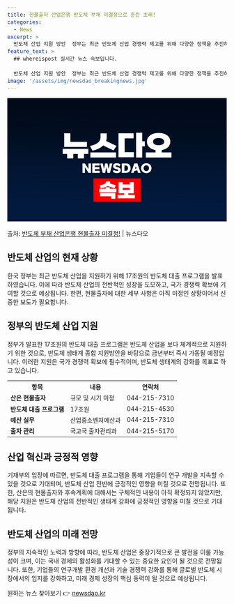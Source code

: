 ```yaml
---
title: 현물출자 산업은행 반도체 부채 미결정으로 혼란 초래!
categories:
  - News
excerpt: >
  반도체 산업 지원 방안  정부는 최근 반도체 산업 경쟁력 제고를 위해 다양한 정책을 추진하고 있습니다. 특히…
feature_text: >
  ## whereispost 실시간 뉴스 속보입니다.

  반도체 산업 지원 방안  정부는 최근 반도체 산업 경쟁력 제고를 위해 다양한 정책을 추진하고 있습니다. 특히…
image: '/assets/img/newsdao_breakingnews.jpg'
---
```


![뉴스다오 속보](/assets/img/newsdao_breakingnews.jpg)

<p>출처: <a href="https://newsdao.kr/4138" rel="dofollow">반도체 부채 산업은행 현물출자 미결정!</a> | 뉴스다오</p>

<h2 data-ke-size="size26">반도체 산업의 현재 상황</h2>
<p data-ke-size="size16">한국 정부는 최근 반도체 산업을 지원하기 위해 17조원의 반도체 대출 프로그램을 발표하였습니다. 이에 따라 반도체 산업의 전반적인 성장을 도모하고, 국가 경쟁력 확보에 기여할 것으로 예상됩니다. 한편, 현물출자에 대한 세부 사항은 아직 미정인 상황이어서 신중한 보도가 필요합니다.</p>

<h2 data-ke-size="size26">정부의 반도체 산업 지원</h2>
<p data-ke-size="size16">정부가 발표한 17조원의 반도체 대출 프로그램은 반도체 산업을 보다 체계적으로 지원하기 위한 것으로, 반도체 생태계 종합 지원방안을 바탕으로 금년부터 즉시 가동될 예정입니다. 이러한 지원은 국가 경쟁력 확보에 필수적이며, 반도체 생태계의 강화를 목표로 하고 있습니다.</p>

<table>
  <tr>
    <th>항목</th>
    <th>내용</th>
    <th>연락처</th>
  </tr>
  <tr>
    <td><b>산은 현물출자</b></td>
    <td>규모 및 시기 미정</td>
    <td>044-215-7310</td>
  </tr>
  <tr>
    <td><b>반도체 대출 프로그램</b></td>
    <td>17조원</td>
    <td>044-215-4530</td>
  </tr>
  <tr>
    <td><b>예산 실무</b></td>
    <td>산업중소벤처예산과</td>
    <td>044-215-7310</td>
  </tr>
  <tr>
    <td><b>출자 관리</b></td>
    <td>국고국 출자관리과</td>
    <td>044-215-5170</td>
  </tr>
</table>

<h2 data-ke-size="size26">산업 혁신과 긍정적 영향</h2>
<p data-ke-size="size16">기재부의 입장에 따르면, 반도체 대출 프로그램을 통해 기업들이 연구 개발을 지속할 수 있을 것으로 기대되며, 반도체 산업 전반에 긍정적인 영향을 미칠 것으로 전망됩니다. 또한, 산은의 현물출자와 후속계획에 대해서는 구체적인 내용이 아직 확정되지 않았지만, 해당 지원은 반도체 산업의 전반적인 생태계 강화에 긍정적인 영향을 미칠 것으로 기대됩니다.</p>

<h2 data-ke-size="size26">반도체 산업의 미래 전망</h2>
<p data-ke-size="size16">정부의 지속적인 노력과 방향에 따라, 반도체 산업은 중장기적으로 큰 발전을 이룰 가능성이 크며, 이는 국내 경제의 활성화를 기대할 수 있는 중요한 요인이 될 것으로 전망됩니다. 또한, 기업들의 연구개발 환경 개선과 기술 경쟁력 강화를 통해 글로벌 반도체 시장에서의 입지를 강화하고, 미래 경제 성장의 핵심 동력이 될 것으로 예상됩니다.</p>

<p data-ke-size="size16"></p> 

원하는 뉴스 찾아보기 👉 <a href="https://newsdao.kr" rel="dofollow">newsdao.kr</a>


